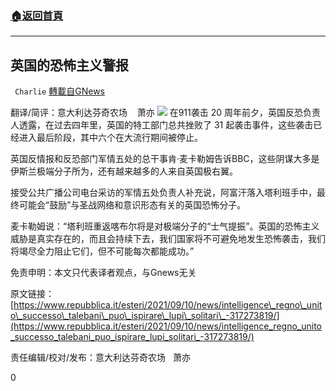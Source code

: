 ###  [:house:返回首頁](https://github.com/ourhimalayas/txt)
---


## 英国的恐怖主义警报
` Charlie` [轉載自GNews](https://gnews.org/zh-hans/1526637/)

翻译/简评：意大利达芬奇农场    萧亦
![](https://assets.gnews.org/wp-content/uploads/2021/09/09112.jpg)
在911袭击 20 周年前夕，英国反恐负责人透露，在过去四年里，英国的特工部门总共挫败了 31 起袭击事件，这些袭击已经进入最后阶段，其中六个在大流行期间被停止。

英国反情报和反恐部门军情五处的总干事肯·麦卡勒姆告诉BBC，这些阴谋大多是伊斯兰极端分子所为，还有越来越多的人来自英国极右翼。

接受公共广播公司电台采访的军情五处负责人补充说，阿富汗落入塔利班手中，最终可能会“鼓励”与圣战网络和意识形态有关的英国恐怖分子。

麦卡勒姆说：“塔利班重返喀布尔将是对极端分子的“士气提振”。英国的恐怖主义威胁是真实存在的，而且会持续下去，我们国家将不可避免地发生恐怖袭击，我们将竭尽全力阻止它们，但不可能每次都能成功。”

免责申明：本文只代表译者观点，与Gnews无关

原文链接：[https://www.repubblica.it/esteri/2021/09/10/news/intelligence\_regno\_unito\_successo\_talebani\_puo\_ispirare\_lupi\_solitari\_-317273819/](https://www.repubblica.it/esteri/2021/09/10/news/intelligence_regno_unito_successo_talebani_puo_ispirare_lupi_solitari_-317273819/)

责任编辑/校对/发布：意大利达芬奇农场   萧亦

0
